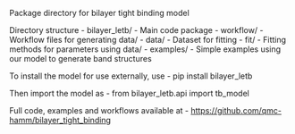 Package directory for bilayer tight binding model

Directory structure
    - bilayer_letb/ - Main code package
    - workflow/ - Workflow files for generating data/
    - data/ - Dataset for fitting
    - fit/ -  Fitting methods for parameters using data/
    - examples/ - Simple examples using our model to generate band structures

To install the model for use externally, use 
    - pip install bilayer_letb

Then import the model as 
    - from bilayer_letb.api import tb_model

Full code, examples and workflows available at
    - https://github.com/qmc-hamm/bilayer_tight_binding
